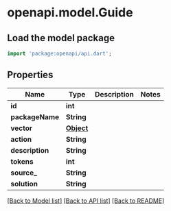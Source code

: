 # openapi.model.Guide

## Load the model package
```dart
import 'package:openapi/api.dart';
```

## Properties
Name | Type | Description | Notes
------------ | ------------- | ------------- | -------------
**id** | **int** |  | 
**packageName** | **String** |  | 
**vector** | [**Object**](.md) |  | 
**action** | **String** |  | 
**description** | **String** |  | 
**tokens** | **int** |  | 
**source_** | **String** |  | 
**solution** | **String** |  | 

[[Back to Model list]](../README.md#documentation-for-models) [[Back to API list]](../README.md#documentation-for-api-endpoints) [[Back to README]](../README.md)


